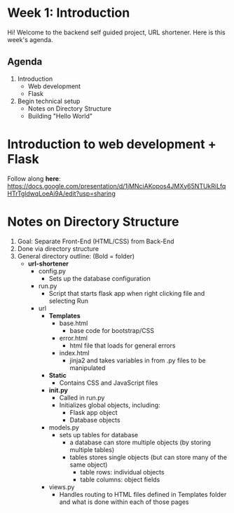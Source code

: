 # Week 1: Introduction

Hi! Welcome to the backend self guided project, URL shortener. Here is this week's agenda.

## Agenda
1. Introduction
	- Web development
	- Flask
2. Begin technical setup
	- Notes on Directory Structure
	- Building "Hello World"

# Introduction to web development + Flask

Follow along **here**: https://docs.google.com/presentation/d/1jMNciAKopos4JMXy65NTUkRiLfqHTrTgldwqLoeAi9A/edit?usp=sharing

# Notes on Directory Structure

1.  Goal: Separate Front-End (HTML/CSS) from Back-End
2.  Done via directory structure
3.  General directory outline: (Bold = folder)
	-   **url-shortener**
		-   config.py
			-   Sets up the database configuration
		-   run.py
			-   Script that starts flask app when right clicking file and selecting Run
		-   url
			-   **Templates**
				-   base.html
					-   base code for bootstrap/CSS
				-   error.html
					-   html file that loads for general errors
				-   index.html
					-   jinja2 and takes variables in from .py files to be manipulated
			-   **Static**
				-   Contains CSS and JavaScript files
			-   **__init__.py**
				-   Called in run.py    
				-   Initializes global objects, including:
					-   Flask app object    
					-   Database objects
			-   models.py
				-   sets up tables for database
					-   a database can store multiple objects (by storing multiple tables)
					-   tables stores single objects (but can store many of the same object)
						-   table rows: individual objects
						-   table columns: object fields
			-   views.py
				-   Handles routing to HTML files defined in Templates folder and what is done within each of those pages



